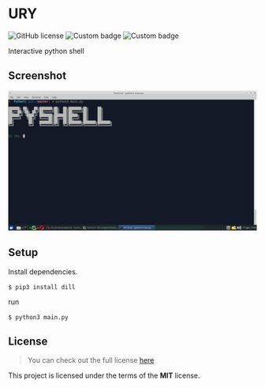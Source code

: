 # URY
![GitHub license](https://img.shields.io/badge/license-MIT-blue)
![Custom badge](https://img.shields.io/badge/python-3.6-green)
![Custom badge](https://img.shields.io/badge/dill-0.3.0-yellow)

Interactive python shell

## Screenshot

![Screenshot](Screenshot.png)

## Setup
Install dependencies.
```bach
$ pip3 install dill
```

run
```bach
$ python3 main.py
```

## License
>You can check out the full license [here](https://github.com/oDallas/URY/blob/master/LICENSE)

This project is licensed under the terms of the **MIT** license.